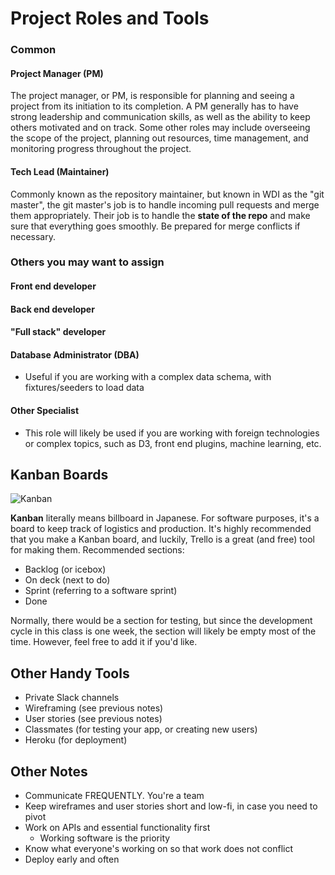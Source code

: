 # Project Roles and Tools

### Common

#### Project Manager \(PM\)

The project manager, or PM, is responsible for planning and seeing a project from its initiation to its completion. A PM generally has to have strong leadership and communication skills, as well as the ability to keep others motivated and on track. Some other roles may include overseeing the scope of the project, planning out resources, time management, and monitoring progress throughout the project.

#### Tech Lead \(Maintainer\)

Commonly known as the repository maintainer, but known in WDI as the "git master", the git master's job is to handle incoming pull requests and merge them appropriately. Their job is to handle the **state of the repo** and make sure that everything goes smoothly. Be prepared for merge conflicts if necessary.

### Others you may want to assign

#### Front end developer

#### Back end developer

#### "Full stack" developer

#### Database Administrator \(DBA\)

* Useful if you are working with a complex data schema, with fixtures/seeders to load data

#### Other Specialist

* This role will likely be used if you are working with foreign technologies or complex topics, such as D3, front end plugins, machine learning, etc.

## Kanban Boards

![Kanban](https://olemortenamundsen.files.wordpress.com/2010/03/kanban_illustration.png)

**Kanban** literally means billboard in Japanese. For software purposes, it's a board to keep track of logistics and production. It's highly recommended that you make a Kanban board, and luckily, Trello is a great \(and free\) tool for making them. Recommended sections:

* Backlog \(or icebox\)
* On deck \(next to do\)
* Sprint \(referring to a software sprint\)
* Done

Normally, there would be a section for testing, but since the development cycle in this class is one week, the section will likely be empty most of the time. However, feel free to add it if you'd like.

## Other Handy Tools

* Private Slack channels
* Wireframing \(see previous notes\)
* User stories \(see previous notes\)
* Classmates \(for testing your app, or creating new users\)
* Heroku \(for deployment\)

## Other Notes

* Communicate FREQUENTLY. You're a team
* Keep wireframes and user stories short and low-fi, in case you need to pivot
* Work on APIs and essential functionality first
  * Working software is the priority
* Know what everyone's working on so that work does not conflict
* Deploy early and often

